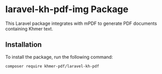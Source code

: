 # laravel-kh-pdf-img Package

This Laravel package integrates with mPDF to generate PDF documents containing Khmer text.

## Installation

To install the package, run the following command:

```bash
composer require khmer-pdf/laravel-kh-pdf

